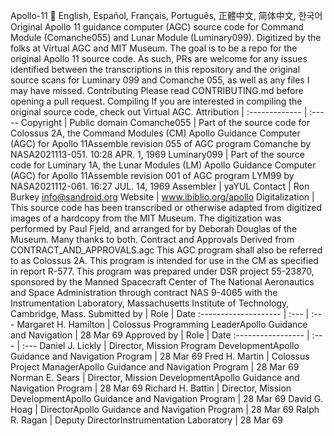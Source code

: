 Apollo-11 :crossed_flags: English, Español, Français, Português, 正體中文, 简体中文, 한국어 Original Apollo 11 guidance computer (AGC) source code for Command Module (Comanche055) and Lunar Module (Luminary099). Digitized by the folks at Virtual AGC and MIT Museum. The goal is to be a repo for the original Apollo 11 source code. As such, PRs are welcome for any issues identified between the transcriptions in this repository and the original source scans for Luminary 099 and Comanche 055, as well as any files I may have missed. Contributing Please read CONTRIBUTING.md before opening a pull request. Compiling If you are interested in compiling the original source code, check out Virtual AGC. Attribution | :------------- | :----- Copyright | Public domain Comanche055 | Part of the source code for Colossus 2A, the Command Modules (CM) Apollo Guidance Computer (AGC) for Apollo 11Assemble revision 055 of AGC program Comanche by NASA2021113-051. 10:28 APR. 1, 1969 Luminary099 | Part of the source code for Luminary 1A, the Lunar Modules (LM) Apollo Guidance Computer (AGC) for Apollo 11Assemble revision 001 of AGC program LYM99 by NASA2021112-061. 16:27 JUL. 14, 1969 Assembler | yaYUL Contact | Ron Burkey info@sandroid.org Website | www.ibiblio.org/apollo Digitalization | This source code has been transcribed or otherwise adapted from digitized images of a hardcopy from the MIT Museum. The digitization was performed by Paul Fjeld, and arranged for by Deborah Douglas of the Museum. Many thanks to both. Contract and Approvals Derived from CONTRACT_AND_APPROVALS.agc This AGC program shall also be referred to as Colossus 2A. This program is intended for use in the CM as specified in report R-577. This program was prepared under DSR project 55-23870, sponsored by the Manned Spacecraft Center of The National Aeronautics and Space Administration through contract NAS 9-4065 with the Instrumentation Laboratory, Massachusetts Institute of Technology, Cambridge, Mass. Submitted by | Role | Date :-------------------- | :--- | :--- Margaret H. Hamilton | Colossus Programming LeaderApollo Guidance and Navigation | 28 Mar 69 Approved by | Role | Date :----------------- | :--- | :--- Daniel J. Lickly | Director, Mission Program DevelopmentApollo Guidance and Navigation Program | 28 Mar 69 Fred H. Martin | Colossus Project ManagerApollo Guidance and Navigation Program | 28 Mar 69 Norman E. Sears | Director, Mission DevelopmentApollo Guidance and Navigation Program | 28 Mar 69 Richard H. Battin | Director, Mission DevelopmentApollo Guidance and Navigation Program | 28 Mar 69 David G. Hoag | DirectorApollo Guidance and Navigation Program | 28 Mar 69 Ralph R. Ragan | Deputy DirectorInstrumentation Laboratory | 28 Mar 69